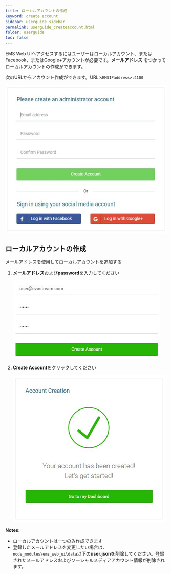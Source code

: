 ```yaml
---
title: ローカルアカウントの作成
keyword: create account
sidebar: userguide_sidebar
permalink: userguide_createaccount.html
folder: userguide
toc: false
---
```


EMS Web UIへアクセスするにはユーザーはローカルアカウント、またはFacebook、またはGoogle+アカウントが必要です。**メールアドレス** をつかってローカルアカウントの作成ができます。


次のURLからアカウント作成ができます。URL:`<EMSIPaddress>:4100`

![](images/userguide/signup.JPG)



## ローカルアカウントの作成

メールアドレスを使用してローカルアカウントを追加する

1. **メールアドレス**および**password**を入力してください

   ![](images/userguide/email.JPG)

2. **Create Account**をクリックしてください

   ![](images/userguide/accountcreationsuccess.JPG)



**Notes:**

- ローカルアカウントは一つのみ作成できます
- 登録したメールアドレスを変更したい場合は、`node_modules\ems_web_ui\data`以下の**user.json**を削除してください。登録されたメールアドレスおよびソーシャルメディアアカウント情報が削除されます。
